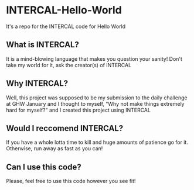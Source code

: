# INTERCAL-Hello-World
It's a repo for the INTERCAL code for Hello World
## What is INTERCAL?  
It is a mind-blowing language that makes you question your sanity! Don't take my world for it, ask the creator(s) of INTERCAL  
## Why INTERCAL?  
Well, this project was supposed to be my submission to the daily challenge at GHW January and I thought to myself, "Why not make things extremely hard for myself?" and I created this project using INTERCAL  
## Would I reccomend INTERCAL?  
If you have a whole lotta time to kill and huge amounts of patience go for it. Otherwise, run away as fast as you can!  
## Can I use this code?  
Please, feel free to use this code however you see fit!
